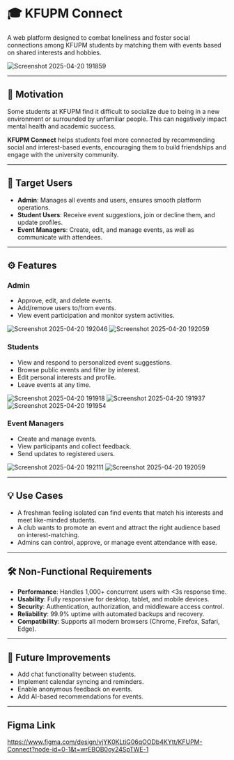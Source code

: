 # 🎓 KFUPM Connect

A web platform designed to combat loneliness and foster social connections among KFUPM students by matching them with events based on shared interests and hobbies.

![Screenshot 2025-04-20 191859](https://github.com/user-attachments/assets/c45b0ad1-cd6a-41d1-ab29-b2c7bc3655dc)

---

## 📌 Motivation

Some students at KFUPM find it difficult to socialize due to being in a new environment or surrounded by unfamiliar people. This can negatively impact mental health and academic success.

**KFUPM Connect** helps students feel more connected by recommending social and interest-based events, encouraging them to build friendships and engage with the university community.

---

## 👤 Target Users

- **Admin**: Manages all events and users, ensures smooth platform operations.
- **Student Users**: Receive event suggestions, join or decline them, and update profiles.
- **Event Managers**: Create, edit, and manage events, as well as communicate with attendees.

---

## ⚙️ Features

### Admin
- Approve, edit, and delete events.
- Add/remove users to/from events.
- View event participation and monitor system activities.

![Screenshot 2025-04-20 192046](https://github.com/user-attachments/assets/5d03ce46-4f3d-4e81-b7f4-dc8e97b71a8b)
![Screenshot 2025-04-20 192059](https://github.com/user-attachments/assets/6895ca12-9943-450c-aa7c-b80f3a6d7aa8)


### Students
- View and respond to personalized event suggestions.
- Browse public events and filter by interest.
- Edit personal interests and profile.
- Leave events at any time.

![Screenshot 2025-04-20 191918](https://github.com/user-attachments/assets/5808621d-b517-4dac-b925-e19cbe2d9f48)
![Screenshot 2025-04-20 191937](https://github.com/user-attachments/assets/f46d2c71-efe3-4029-9f8b-d9c5de2d070f)
![Screenshot 2025-04-20 191954](https://github.com/user-attachments/assets/0ac40ca2-a3ef-4615-a7ea-5890044fe302)


### Event Managers
- Create and manage events.
- View participants and collect feedback.
- Send updates to registered users.

![Screenshot 2025-04-20 192111](https://github.com/user-attachments/assets/5168b3d4-2fab-43ee-b994-00e420b12960)
![Screenshot 2025-04-20 192059](https://github.com/user-attachments/assets/9d1b36cf-a562-4f8b-a1de-289d723bf6a8)

---

## 💡 Use Cases

- A freshman feeling isolated can find events that match his interests and meet like-minded students.
- A club wants to promote an event and attract the right audience based on interest-matching.
- Admins can control, approve, or manage event attendance with ease.

---

## 🛠️ Non-Functional Requirements

- **Performance**: Handles 1,000+ concurrent users with <3s response time.
- **Usability**: Fully responsive for desktop, tablet, and mobile devices.
- **Security**: Authentication, authorization, and middleware access control.
- **Reliability**: 99.9% uptime with automated backups and recovery.
- **Compatibility**: Supports all modern browsers (Chrome, Firefox, Safari, Edge).

---

## 🚀 Future Improvements

- Add chat functionality between students.
- Implement calendar syncing and reminders.
- Enable anonymous feedback on events.
- Add AI-based recommendations for events.

---

##  Figma Link

https://www.figma.com/design/vjYK0KLtiG06qOODb4KYtt/KFUPM-Connect?node-id=0-1&t=wrEBOB0oy24SpTWE-1
